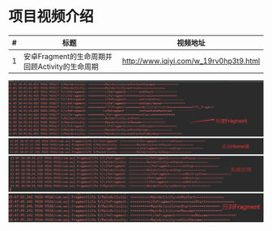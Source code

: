 项目视频介绍 
===========

|#|标题|视频地址|
|---|----|-----|
|1|安卓Fragment的生命周期并回顾Activity的生命周期|http://www.iqiyi.com/w_19rv0hp3t9.html|


![](https://github.com/githubwwj/FragmentLifecycle/blob/master/生命周期截图/创建Fragment.png) 
![](https://github.com/githubwwj/FragmentLifecycle/blob/master/生命周期截图/点击Home.png)
![](https://github.com/githubwwj/FragmentLifecycle/blob/master/生命周期截图/关闭Fragment.png)
![](https://github.com/githubwwj/FragmentLifecycle/blob/master/生命周期截图/回到Fragment.png)

